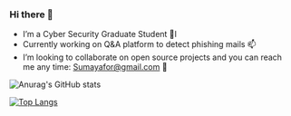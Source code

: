### Hi there 👋

<!--
**suumaya/suumaya** is a ✨ _special_ ✨ repository because its `README.md` (this file) appears on your GitHub profile.
-->



- I’m a Cyber Security Graduate Student 🔭I
- Currently working on Q&A platform to detect phishing mails 📫  
-  I’m looking to collaborate on open source projects and you can reach me any time: Sumayafor@gmail.com 👯 

<!-- [![Readme Card](https://github-readme-stats.vercel.app/api/pin/?username=suumaya&repo=github-readme-stats&theme=tokyonight)](https://github.com/suumaya/github-readme-stats) -->

<!-- ![Anurag's GitHub stats](https://github-readme-stats.vercel.app/api?username=suumaya&hide=contribs,prs)
 -->
<!-- ![Anurag's GitHub stats](https://github-readme-stats.vercel.app/api?username=suumaya&count_private=true) -->

<!-- ![Anurag's GitHub stats](https://github-readme-stats.vercel.app/api?username=suumaya&show_icons=true) -->
![Anurag's GitHub stats](https://github-readme-stats.vercel.app/api?username=suumaya&show_icons=true&theme=tokyonight)
<!-- [![Top Langs](https://github-readme-stats.vercel.app/api/top-langs/?username=suumaya)](https://github.com/suumaya/github-readme-stats) -->

[![Top Langs](https://github-readme-stats.vercel.app/api/top-langs/?username=suumaya&layout=compact&langs_count=16&theme=tokyonight)](https://github.com/anuraghazra/github-readme-stats&theme=tokyonight)
